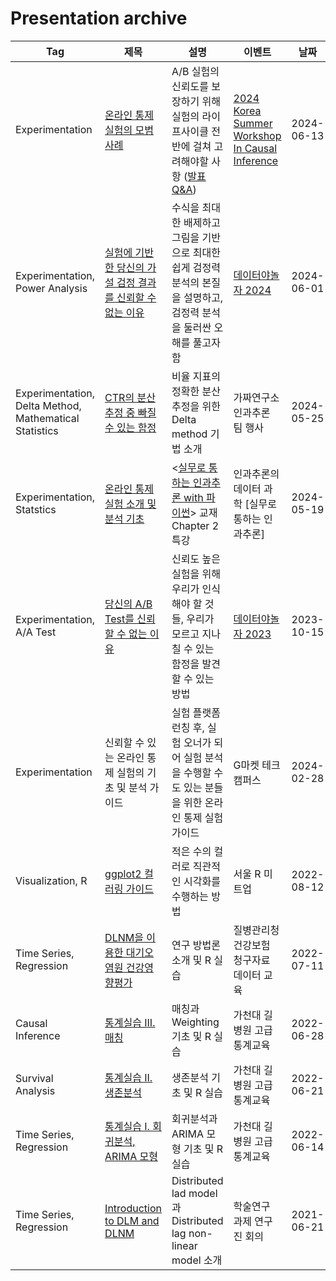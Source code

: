 # Presentation archive

| Tag                                                    | 제목                                                                                                                                                      | 설명                                                                                              | 이벤트                                                                                                                  | 날짜         | 장소                                                                                      |
| ------------------------------------------------------ | ------------------------------------------------------------------------------------------------------------------------------------------------------- | ----------------------------------------------------------------------------------------------- | -------------------------------------------------------------------------------------------------------------------- | ---------- | --------------------------------------------------------------------------------------- |
| Experimentation                                        | [온라인 통제 실험의 모범 사례](https://be-favorite.github.io/Presentation_archive/Korea%20Summer%20Workshop%20ln%20Causal%20Inference_2024_OCEs_Best_Practices.pdf) | A/B 실험의 신뢰도를 보장하기 위해 실험의 라이프사이클 전반에 걸쳐 고려해야할 사항 ([발표 Q&A](https://github.com/be-favorite/Presentation_archive/wiki/%5BQ&A%5D-2024-Korea-Summer-Workshop-ln-Causal-Inference--%EC%98%A8%EB%9D%BC%EC%9D%B8-%ED%86%B5%EC%A0%9C-%EC%8B%A4%ED%97%98%EC%9D%98-%EB%AA%A8%EB%B2%94-%EC%82%AC%EB%A1%80-))                                                | [2024 Korea Summer Workshop In Causal Inference](https://sites.google.com/view/causal-inference2024/home?authuser=0) | 2024-06-13 | Zoom                                                                                    |
| Experimentation, Power Analysis                        | [실험에 기반한 당신의 가설 검정 결과를 신뢰할 수 없는 이유](https://be-favorite.github.io/Presentation_archive/Datayanolja_2024_Power_Analysis.pdf)                             | 수식을 최대한 배제하고 그림을 기반으로 최대한 쉽게 검정력 분석의 본질을 설명하고, 검정력 분석을 둘러싼 오해를 풀고자 함                            | [데이터야놀자 2024](https://datayanolja.kr/)                                                                               | 2024-06-01 | 광화문 마이크로소프트 오피스, Youtube (업로드 예정)                                                       |
| Experimentation, Delta Method, Mathematical Statistics | [CTR의 분산 추정 중 빠질 수 있는 함정](https://be-favorite.github.io/Presentation_archive/Pseudolab_Pifalls_Variance_Estimation_Ratio_Metrics.pdf)                   | 비율 지표의 정확한 분산 추정을 위한 Delta method 기법 소개                                                         | 가짜연구소 인과추론 팀 행사                                                                                                      | 2024-05-25 | 삼성동 op.gg 사옥                                                                            |
| Experimentation, Statstics                             | [온라인 통제 실험 소개 및 분석 기초](https://be-favorite.github.io/Presentation_archive/Introduction_to_OCEs.pdf)                                                     | <[실무로 통하는 인과추론 with 파이썬](https://product.kyobobook.co.kr/detail/S000212577153)> 교재 Chapter 2 특강 | 인과추론의 데이터 과학 [실무로 통하는 인과추론]                                                                                          | 2024-05-19 | [Youtube](https://youtu.be/FYTPUnBl-lQ?si=Ww9v_JwkXUbpBjtc)                             |
| Experimentation, A/A Test                              | [당신의 A/B Test를 신뢰할 수 없는 이유](https://be-favorite.github.io/Presentation_archive/Datayanolja_2023_Trustworthy_ABtest.pdf)                                 | 신뢰도 높은 실험을 위해 우리가 인식해야 할 것들, 우리가 모르고 지나칠 수 있는 함정을 발견할 수 있는 방법                                   | [데이터야놀자 2023](https://datayanolja.kr/)                                                                               | 2023-10-15 | 역삼 센터필드 EAST 18F AWS Korea, [Youtube](https://youtu.be/J4zjwJNYyPM?si=TFYm01c1hDr1rYeL) |
| Experimentation                                        | 신뢰할 수 있는 온라인 통제 실험의 기초 및 분석 가이드                                                                                                                         | 실험 플랫폼 런칭 후, 실험 오너가 되어 실험 분석을 수행할 수도 있는 분들을 위한 온라인 통제 실험 가이드                                    | G마켓 테크캠퍼스                                                                                                            | 2024-02-28 | Zoom                                                                                    |
| Visualization, R                                       | [ggplot2 컬러링 가이드](https://be-favorite.github.io/Presentation_archive/coloring_guide/coloring_guide.html#1)                                              | 적은 수의 컬러로 직관적인 시각화를 수행하는 방법                                                                     | 서울 R 미트업                                                                                                             | 2022-08-12 | 건국대학교 상허연구관                                                                             |
| Time Series, Regression                                | [DLNM을 이용한 대기오염원 건강영향평가](https://be-favorite.github.io/Presentation_archive/kdca_dlnm/kdca_dlnm.html#1)                                                 | 연구 방법론 소개 및 R 실습                                                                                | 질병관리청 건강보험 청구자료 데이터 교육                                                                                               | 2022-07-11 | 가천대학교 의과대학                                                                              |
| Causal Inference                                       | [통계실습 III. 매칭](https://be-favorite.github.io/Presentation_archive/3_matching/3_matching.html#1)                                                         | 매칭과 Weighting 기초 및 R 실습                                                                         | 가천대 길병원 고급통계교육                                                                                                       | 2022-06-28 | 가천대학교 의과대학                                                                              |
| Survival Analysis                                      | [통계실습 II. 생존분석](https://be-favorite.github.io/Presentation_archive/2_survival/2_survival.html#1)                                                        | 생존분석 기초 및 R 실습                                                                                  | 가천대 길병원 고급통계교육                                                                                                       | 2022-06-21 | 가천대학교 의과대학                                                                              |
| Time Series, Regression                                | [통계실습 I. 회귀분석, ARIMA 모형](https://be-favorite.github.io/Presentation_archive/1_regression_arima/1_regression_arima.html#1)                               | 회귀분석과 ARIMA 모형 기초 및 R 실습                                                                        | 가천대 길병원 고급통계교육                                                                                                       | 2022-06-14 | 가천대학교 의과대학                                                                              |
| Time Series, Regression                                | [Introduction to DLM and DLNM](https://be-favorite.github.io/Presentation_archive/DLM%2C%20DLNM/Introduction_dlm%2Cdlnm.html#1)                         | Distributed lad model과 Distributed lag non-linear model 소개                                      | 학술연구 과제 연구진 회의                                                                                                       | 2021-06-21 | Zoom                                                                                    |
